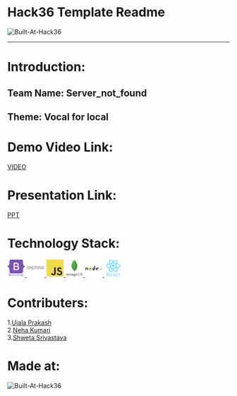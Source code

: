 # Hack36 Template Readme
![Built-At-Hack36](https://user-images.githubusercontent.com/81436968/164947481-12023b54-3fad-4196-801d-694ddc57f5db.png)
<hr>

# Introduction:
  ## Team Name: Server_not_found
  ## Theme: Vocal for local<Br>
  
# Demo Video Link:<Br>
  [VIDEO](https://www.youtube.com/watch?v=IyATCzUqrLQ)
  
# Presentation Link:<Br>
  [PPT](https://1drv.ms/p/s!Atmd3zUO8nU1gm8aKUZCHRHDqW9O?e=7pYUYP)

# Technology Stack:<Br>
 <p align="left"> <a href="https://getbootstrap.com" target="_blank" rel="noreferrer"> <img src="https://raw.githubusercontent.com/devicons/devicon/master/icons/bootstrap/bootstrap-plain-wordmark.svg" alt="bootstrap" width="40" height="40"/> </a> <a href="https://expressjs.com" target="_blank" rel="noreferrer"> <img src="https://raw.githubusercontent.com/devicons/devicon/master/icons/express/express-original-wordmark.svg" alt="express" width="40" height="40"/> </a> <a href="https://developer.mozilla.org/en-US/docs/Web/JavaScript" target="_blank" rel="noreferrer"> <img src="https://raw.githubusercontent.com/devicons/devicon/master/icons/javascript/javascript-original.svg" alt="javascript" width="40" height="40"/> </a> <a href="https://www.mongodb.com/" target="_blank" rel="noreferrer"> <img src="https://raw.githubusercontent.com/devicons/devicon/master/icons/mongodb/mongodb-original-wordmark.svg" alt="mongodb" width="40" height="40"/> </a> <a href="https://nodejs.org" target="_blank" rel="noreferrer"> <img src="https://raw.githubusercontent.com/devicons/devicon/master/icons/nodejs/nodejs-original-wordmark.svg" alt="nodejs" width="40" height="40"/> </a> <a href="https://reactjs.org/" target="_blank" rel="noreferrer"> <img src="https://raw.githubusercontent.com/devicons/devicon/master/icons/react/react-original-wordmark.svg" alt="react" width="40" height="40"/> </a> </p>

  
# Contributers:<Br>
  
  
1.[Ujala Prakash](https://github.com/ujala19prakash)\
2.[Neha Kumari](https://github.com/itznehakumari4)\
3.[Shweta Srivastava](https://github.com/Shweta2254)
# Made at:<Br>  
  
![Built-At-Hack36](https://user-images.githubusercontent.com/81436968/164947481-12023b54-3fad-4196-801d-694ddc57f5db.png)

